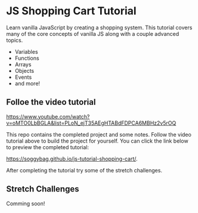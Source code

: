 # JS Shopping Cart Tutorial

 Learn vanilla JavaScript by creating a shopping system. This tutorial covers many of the core concepts of vanilla JS along with a couple advanced topics. 

 - Variables 
 - Functions 
 - Arrays
 - Objects 
 - Events
 - and more!

 ## Folloe the video tutorial

 https://www.youtube.com/watch?v=oMTO0LbBGLA&list=PLoN_ejT35AEgHTABdFDPCA6MBHz2v5rOQ

 This repo contains the completed project and some notes. Follow the video tutorial above to build the project for yourself. You can click the link below to preview the completed tutorial: 

 https://soggybag.github.io/js-tutorial-shopping-cart/.

 After completing the tutorial try some of the stretch challenges. 

 ## Stretch Challenges 

Comming soon!

<!--

- Add another field for each item added to the cart this will contain an SKU number. 
-

-->
